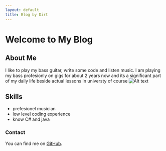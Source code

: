 ```yaml
---
layout: default
title: Blog by Dirt
---
```


# Welcome to My Blog


## About Me

I like to play my bass guitar, write some code and listen music.
I am playing my bass profesionly on gigs for about 2 years now and its a significant part of my daily life beside actual lessons in universty of course
![Alt text](/assets/img/)
## Skills

- prefesionel musician 
- low level coding experience
- know C# and java

### Contact

You can find me on [GitHub](https://github.com/ashenone631).
